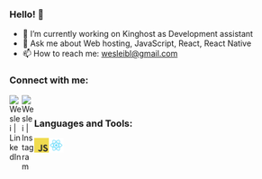 ### Hello! 👋

- 🔭 I’m currently working on Kinghost as Development assistant
- 💬 Ask me about Web hosting, JavaScript, React, React Native
- 📫 How to reach me: wesleibl@gmail.com

### Connect with me:

[<img align="left" alt="Weslei | LinkedIn" width="22px" src="https://cdn.jsdelivr.net/npm/simple-icons@v3/icons/linkedin.svg" />][linkedin]
[<img align="left" alt="Weslei | Instagram" width="22px" src="https://cdn.jsdelivr.net/npm/simple-icons@v3/icons/instagram.svg" />][instagram]

<br />

### Languages and Tools:

<img align="left" alt="JavaScript" width="26px" src="https://raw.githubusercontent.com/github/explore/80688e429a7d4ef2fca1e82350fe8e3517d3494d/topics/javascript/javascript.png" />
<img align="left" alt="React" width="26px" src="https://raw.githubusercontent.com/github/explore/80688e429a7d4ef2fca1e82350fe8e3517d3494d/topics/react/react.png" />

[instagram]: https://www.instagram.com/bl_wes/
[linkedin]: https://www.linkedin.com/in/weslei-lucas-348b55134/
